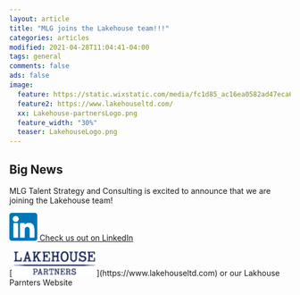 ```yaml
---
layout: article
title: "MLG joins the Lakehouse team!!!"
categories: articles
modified: 2021-04-28T11:04:41-04:00
tags: general
comments: false
ads: false
image:
  feature: https://static.wixstatic.com/media/fc1d85_ac16ea0582ad47eca6dd495f80840392~mv2.png/v1/fill/w_400,h_187,al_c,q_85,usm_0.66_1.00_0.01/LP_logo-tag-reverse-orig.webp
  feature2: https://www.lakehouseltd.com/
  xx: Lakehouse-partnersLogo.png
  feature_width: "30%"
  teaser: LakehouseLogo.png
---
```


## Big News

MLG Talent Strategy and Consulting is excited to announce that we are joining the Lakehouse team!

[<img src="/images/linkedIn.svg" style="width:10%"> Check us out on LinkedIn](https://www.linkedin.com/in/lakehouse-partners)
<p/>
[<img src="/images/LakehouseLogo.png" style="width:30%">](https://www.lakehouseltd.com) or our Lakhouse Parnters Website
